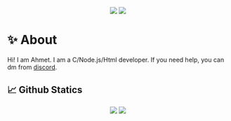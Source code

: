 <p align="center">
 <a href="https://discord.com/users/692655071967576074" target"blank_"><img src="https://img.shields.io/badge/Miares%20-7289DA.svg?&style=for-the-badge&logo=discord&logoColor=white"></a>
  <a href="https://www.github.com/Miares" target"blank_"><img src="https://img.shields.io/badge/Miares%20-191717.svg?&style=for-the-badge&logo=github&logoColor=white"></a>


# ✨ About

Hi! I am Ahmet. I am a C/Node.js/Html developer. If you need help, you can dm from [discord](https://discord.com/users/692655071967576074).
 
## 📈 Github Statics

<p align="center">
    <img src="https://github-readme-stats.vercel.app/api?username=Miares&show_icons=true&hide_title=true&theme=radical&text_color=FF9DD9&count_private=true&include_all_commits=true&hide_border=true" />
    <img src="https://github-readme-stats.vercel.app/api/top-langs/?username=Miares&layout=compact&text_color=FF9DD9&title_color=FF9DD9&bg_color=141321&count_private=true&include_all_commits=true&hide_border=true&langs_count=10" />
</p>
